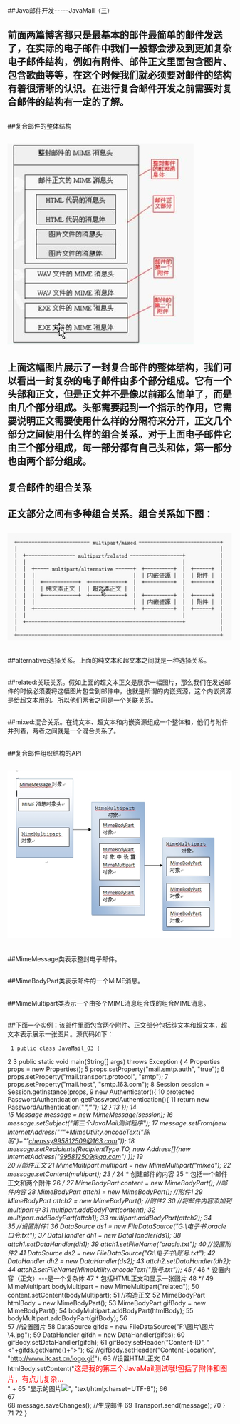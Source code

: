 ##Java邮件开发-----JavaMail（三）

##
## 前面两篇博客都只是最基本的邮件最简单的邮件发送了，在实际的电子邮件中我们一般都会涉及到更加复杂电子邮件结构，例如有附件、邮件正文里面包含图片、包含歌曲等等，在这个时候我们就必须要对邮件的结构有着很清晰的认识。在进行复合邮件开发之前需要对复合邮件的结构有一定的了解。


##
##复合邮件的整体结构


##
##


##
## ![Alt text](../md/img/1355141700_3093.jpg)


##
## 上面这幅图片展示了一封复合邮件的整体结构，我们可以看出一封复杂的电子邮件由多个部分组成。它有一个头部和正文，但是正文并不是像以前那么简单了，而是由几个部分组成。头部需要起到一个指示的作用，它需要说明正文需要使用什么样的分隔符来分开，正文几个部分之间使用什么样的组合关系。对于上面电子邮件它由三个部分组成，每一部分都有自己头和体，第一部分也由两个部分组成。


##
##


##
## 复合邮件的组合关系


##
## 正文部分之间有多种组合关系。组合关系如下图：


##
## ![Alt text](../md/img/1355141589_9133.jpg)


##
##alternative:选择关系。上面的纯文本和超文本之间就是一种选择关系。


##
##related:关联关系。假如上面的超文本正文是展示一幅图片，那么我们在发送邮件的时候必须要将这幅图片包含到邮件中，也就是所谓的内嵌资源，这个内嵌资源是给超文本用的。所以他们两者之间是一个关联关系。


##
##mixed:混合关系。在纯文本、超文本和内嵌资源组成一个整体和，他们与附件并列着，两者之间就是一个混合关系了。


##
##


##
##复合邮件组织结构的API


##
## ![Alt text](../md/img/1355141628_3174.jpg)


##
##MimeMessage类表示整封电子邮件。


##
##MimeBodyPart类表示邮件的一个MiME消息。


##
##MimeMultipart类表示一个由多个MIME消息组合成的组合MIME消息。


##
##


##
##下面一个实例：该邮件里面包含两个附件、正文部分包括纯文本和超文本，超文本表示展示一张图片。源代码如下：

	 1 public class JavaMail_03 {
 2 
 3     public static void main(String[] args) throws Exception {
 4         Properties props = new Properties();
 5         props.setProperty("mail.smtp.auth", "true");
 6         props.setProperty("mail.transport.protocol", "smtp");
 7         props.setProperty("mail.host", "smtp.163.com");
 8         Session session = Session.getInstance(props,
 9                 new Authenticator(){
10                     protected PasswordAuthentication getPasswordAuthentication(){
11                         return new PasswordAuthentication("*****","******");
12                     	}
13         	});
14         
15         Message message = new MimeMessage(session);
16         message.setSubject("第三个JavaMail测试程序");
17         message.setFrom(new InternetAddress("\""+MimeUtility.encodeText("陈明")+"\"<chenssy995812509@163.com>"));
18         message.setRecipients(RecipientType.TO, new Address[]{new InternetAddress("995812509@qq.com")	});
19         
20         //邮件正文
21         MimeMultipart multipart = new MimeMultipart("mixed");
22         message.setContent(multipart);
23         /*
24          * 创建邮件的内容
25          * 包括一个邮件正文和两个附件
26          */
27         MimeBodyPart content = new MimeBodyPart();      //邮件内容
28         MimeBodyPart attch1 = new MimeBodyPart();      //附件1
29         MimeBodyPart attch2 = new MimeBodyPart();      //附件2
30         //将邮件内容添加到multipart中
31         multipart.addBodyPart(content);
32         multipart.addBodyPart(attch1);
33         multipart.addBodyPart(attch2);
34         
35         //设置附件1
36         DataSource ds1 = new FileDataSource("G:\\电子书\\oracle口令.txt");
37         DataHandler dh1 = new DataHandler(ds1);
38         attch1.setDataHandler(dh1);
39         attch1.setFileName("oracle.txt");
40         //设置附件2
41         DataSource ds2 = new FileDataSource("G:\\电子书\\账号.txt");
42         DataHandler dh2 = new DataHandler(ds2);
43         attch2.setDataHandler(dh2);
44         attch2.setFileName(MimeUtility.encodeText("账号.txt"));
45         /*
46          * 设置内容（正文）---是一个复杂体
47          * 包括HTML正文和显示一张图片
48          */
49         MimeMultipart bodyMultipart = new MimeMultipart("related");
50         content.setContent(bodyMultipart);
51         //构造正文
52         MimeBodyPart htmlBody = new MimeBodyPart();
53         MimeBodyPart gifBody = new MimeBodyPart();
54         bodyMultipart.addBodyPart(htmlBody);
55         bodyMultipart.addBodyPart(gifBody);
56     
57         //设置图片
58         DataSource gifds = new FileDataSource("F:\\图片\\图片\\4.jpg");
59         DataHandler gifdh = new DataHandler(gifds);
60         gifBody.setDataHandler(gifdh);
61         gifBody.setHeader("Content-ID", "<"+gifds.getName()+">");
62         //gifBody.setHeader("Content-Location", "http://www.itcast.cn/logo.gif");
63         //设置HTML正文
64         htmlBody.setContent("<span style="color:red;font-size:16px">这是我的第三个JavaMail测试哦!包括了附件和图片，有点儿复杂...</span><br>" +
65                 "显示的图片<img src="cid:4.jpg"/>", "text/html;charset=UTF-8");
66         
67         
68         message.saveChanges();        //生成邮件
69         Transport.send(message);
70     	}
71 
72 	}



##
##


##
##


##
##